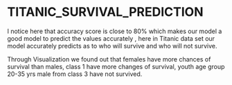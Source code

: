 # TITANIC_SURVIVAL_PREDICTION

I notice here that accuracy score is close to 80% which makes our model a good model to predict the values accurately , here in Titanic data set our model accurately predicts as to who will survive and who will not survive.

Through Visualization we found out that females have more chances of survival than males, class 1 have more changes of survival, youth age group 20-35 yrs male from class 3 have not survived.
